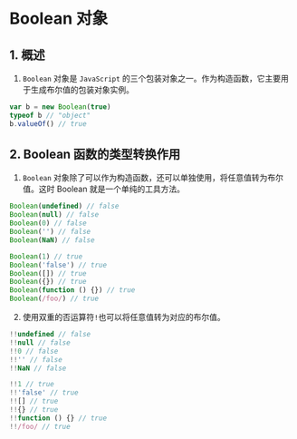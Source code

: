# Boolean 对象

## 1. 概述

1. `Boolean` 对象是 `JavaScript` 的三个包装对象之一。作为构造函数，它主要用于生成布尔值的包装对象实例。

```js
var b = new Boolean(true)
typeof b // "object"
b.valueOf() // true
```

## 2. Boolean 函数的类型转换作用

1. `Boolean` 对象除了可以作为构造函数，还可以单独使用，将任意值转为布尔值。这时 Boolean 就是一个单纯的工具方法。

```js
Boolean(undefined) // false
Boolean(null) // false
Boolean(0) // false
Boolean('') // false
Boolean(NaN) // false

Boolean(1) // true
Boolean('false') // true
Boolean([]) // true
Boolean({}) // true
Boolean(function () {}) // true
Boolean(/foo/) // true
```

2. 使用双重的否运算符`!`也可以将任意值转为对应的布尔值。

```js
!!undefined // false
!!null // false
!!0 // false
!!'' // false
!!NaN // false

!!1 // true
!!'false' // true
!![] // true
!!{} // true
!!function () {} // true
!!/foo/ // true
```
